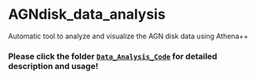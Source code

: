 # AGNdisk_data_analysis
Automatic tool to analyze and visualize the AGN disk data using Athena++
### Please click the folder [`Data_Analysis_Code`](github.com/lsun11/AGNdisk_data_analysis/tree/main/Data_Analysis_Code) for detailed description and usage!

